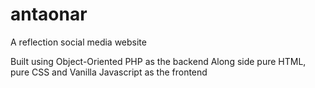# antaonar
A reflection social media website

Built using Object-Oriented PHP as the backend
Along side pure HTML, pure CSS and Vanilla Javascript as the frontend
